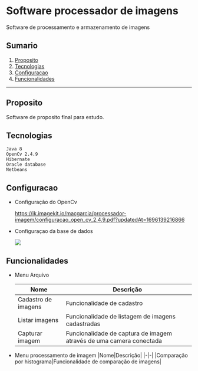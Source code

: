 # Software processador de imagens
Software de processamento e armazenamento de imagens

## Sumario

1. [Proposito](#Proposito)
1. [Tecnologias](#Tecnologias)
1. [Configuracao](#Configuracao)
1. [Funcionalidades](#Funcionalidades)

***

<div id="Proposito"/>

## Proposito
Software de proposito final para estudo.

<div id="Tecnologias"/>

## Tecnologias
    Java 8
    OpenCv 2.4.9
    Hibernate
    Oracle database
    Netbeans

<div id="Configuracao"/>

## Configuracao
 - Configuração do OpenCv

    https://ik.imagekit.io/macgarcia/processador-imagem/configuracao_open_cv_2.4.9.pdf?updatedAt=1696139216866

 - Configuraçao da base de dados

    ![](https://ik.imagekit.io/macgarcia/processador-imagem/configuracao-base-de-dados.png?updatedAt=1696141740769)

<div id="Funcionalidades"/>

## Funcionalidades

 - Menu Arquivo

    |Nome|Descrição|
    |-|-|
    |Cadastro de imagens|Funcionalidade de cadastro|
    |Listar imagens| Funcionalidade de listagem de imagens cadastradas|
    |Capturar imagem|Funcionalidade de captura de imagem através de uma camera conectada|

 - Menu processamento de imagem
   |Nome|Descrição|
   |-|-|
   |Comparação por histograma|Funcionalidade de comparação de imagens|

